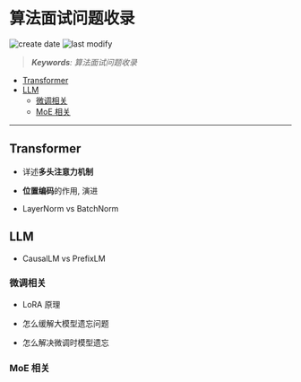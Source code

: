 算法面试问题收录
===
<!--START_SECTION:badge-->

![create date](https://img.shields.io/static/v1?label=create%20date&message=2025-09-04&label_color=gray&color=lightsteelblue&style=flat-square)
![last modify](https://img.shields.io/static/v1?label=last%20modify&message=2025-09-05%2012%3A30%3A39&label_color=gray&color=thistle&style=flat-square)

<!--END_SECTION:badge-->
<!--info
date: 2025-09-04 16:00:22
top: false
draft: true
hidden: true
level: 0
tag: []
-->

<!--START_SECTION:keywords-->
> ***Keywords**: 算法面试问题收录*
<!--END_SECTION:keywords-->

<!--START_SECTION:paper_title-->
<!--END_SECTION:paper_title-->

<!--START_SECTION:toc-->
- [Transformer](#transformer)
- [LLM](#llm)
    - [微调相关](#微调相关)
    - [MoE 相关](#moe-相关)
<!--END_SECTION:toc-->

---

<!--START_SECTION:keyword-->
## Transformer
<!--END_SECTION:keyword-->

- 详述**多头注意力机制**

- **位置编码**的作用, 演进

- LayerNorm vs BatchNorm



<!--START_SECTION:keyword-->
## LLM
<!--END_SECTION:keyword-->

- CausalLM vs PrefixLM

### 微调相关

- LoRA 原理

- 怎么缓解大模型遗忘问题

- 怎么解决微调时模型遗忘


### MoE 相关


